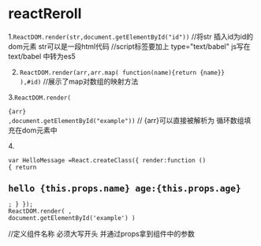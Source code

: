 # reactReroll


1.<code>ReactDOM.render(str,document.getElementById("id"))</code>
//将str 插入id为id的dom元素  str可以是一段html代码
//script标签要加上 type="text/babel" js写在text/babel 中转为es5

2. <code>ReactDOM.render(arr,arr.map(
    function(name){return {name}}
),#id)</code>
//展示了map对数组的映射方法

3.<code>ReactDOM.render(<div>{arr}</div>,document.getElementById("example"))</code>
// {arr}可以直接被解析为 循环数组填充在dom元素中

4.<code><pre>var HelloMessage =React.createClass({
         render:function () {
           return <h2>hello {this.props.name} age:{this.props.age}</h2>;
         }
       });
        ReactDOM.render(
                <HelloMessage age="22" name="jack"/>,
                  document.getElementById('example')
       )</pre></code>
//定义组件名称 必须大写开头  并通过props拿到组件中的参数


   

